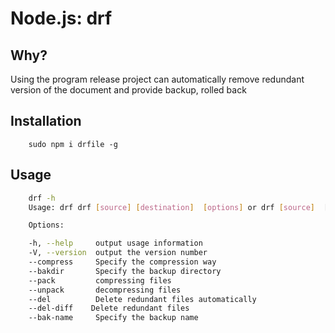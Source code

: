 
Node.js: drf 
=================

Why?
----

Using the program release project can automatically remove redundant version of the document and provide backup, rolled back

Installation
------------

```
    sudo npm i drfile -g

```
Usage
-----
```bash
    drf -h
    Usage: drf drf [source] [destination]  [options] or drf [source]  [--pack || --del-diff]

    Options:

    -h, --help     output usage information
    -V, --version  output the version number
    --compress     Specify the compression way
    --bakdir       Specify the backup directory
    --pack         compressing files
    --unpack       decompressing files
    --del          Delete redundant files automatically
    --del-diff    Delete redundant files
    --bak-name     Specify the backup name

```
